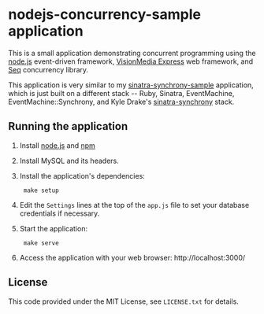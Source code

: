 nodejs-concurrency-sample application
=====================================

This is a small application demonstrating concurrent programming using the [node.js](http://nodejs.org/) event-driven framework, [VisionMedia Express](http://expressjs.com/) web framework, and [Seq](https://github.com/substack/node-seq) concurrency library.

This application is very similar to my [sinatra-synchrony-sample](https://github.com/igal/sinatra-synchrony-sample) application, which is just built on a different stack -- Ruby, Sinatra, EventMachine, EventMachine::Synchrony, and Kyle Drake's [sinatra-synchrony](https://github.com/kyledrake/sinatra-synchrony) stack.

Running the application
-----------------------

1. Install [node.js](http://nodejs.org/) and [npm](http://npmjs.org/)
2. Install MySQL and its headers.
3. Install the application's dependencies:

        make setup
4. Edit the `Settings` lines at the top of the `app.js` file to set your database credentials if necessary.
5. Start the application:

        make serve
6. Access the application with your web browser: http://localhost:3000/

License
-------

This code provided under the MIT License, see `LICENSE.txt` for details.
